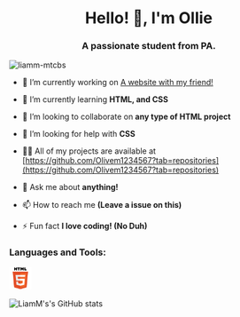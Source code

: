<h1 align="center">Hello! 👋, I'm Ollie</h1>
<h3 align="center">A passionate student from PA.</h3>

<p align="left"> <img src="https://komarev.com/ghpvc/?username=liamm-mtcbs&label=Profile%20views&color=0e75b6&style=flat" alt="liamm-mtcbs" /> </p>

- 🔭 I’m currently working on [A website with my friend!](https://github.com/Olivem1234567/olivem1234567.github.io)

- 🌱 I’m currently learning **HTML, and CSS**

- 👯 I’m looking to collaborate on **any type of HTML project**

- 🤝 I’m looking for help with **CSS**

- 👨‍💻 All of my projects are available at [https://github.com/Olivem1234567?tab=repositories](https://github.com/Olivem1234567?tab=repositories)

- 💬 Ask me about **anything!**

- 📫 How to reach me **(Leave a issue on this)**

- ⚡ Fun fact **I love coding! (No Duh)**


<h3 align="left">Languages and Tools:</h3>
<a href="https://www.w3.org/html/" target="_blank" rel="noreferrer"> <img src="https://raw.githubusercontent.com/devicons/devicon/master/icons/html5/html5-original-wordmark.svg" alt="html5" width="40" height="40"/> </a>

![LiamM's's GitHub stats](https://github-readme-stats.vercel.app/api?username=Olivem1234567&show_icons=true&theme=radical)
